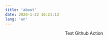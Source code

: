 ```yaml
---
title: 'about'
date: 2020-1-22 16:21:13
lang: 'en'
---
```


<div align="center">
    Test Github Action
</div>

